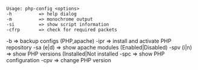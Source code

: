     Usage: php-config <options>    
    -h		    => help dialog 
    -m		    => monochrome output 
    -si		    => show script information 
    -cfrp		=> check for required packets 
 
   -b		    => backup configs (PHP,apache) 
   -ipr		    => install and activate PHP repository 
   -sa  (e|d)   => show apache modules (Enabled|Disabled) 
   -spv (i|n)  	=> show PHP versions (Installed|Not installed 
   -spc		    => show PHP configuration 
   -cpv		    => change PHP version 

